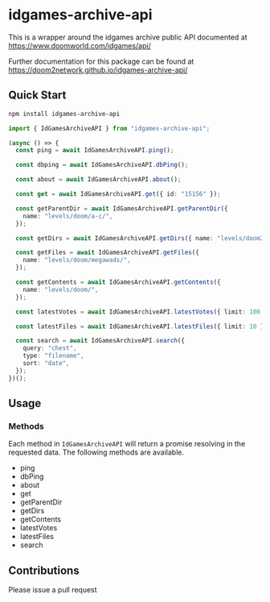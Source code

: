 # idgames-archive-api

This is a wrapper around the idgames archive public API documented at https://www.doomworld.com/idgames/api/

Further documentation for this package can be found at https://doom2network.github.io/idgames-archive-api/

## Quick Start

```bash
npm install idgames-archive-api
```

```typescript
import { IdGamesArchiveAPI } from "idgames-archive-api";

(async () => {
  const ping = await IdGamesArchiveAPI.ping();

  const dbping = await IdGamesArchiveAPI.dbPing();

  const about = await IdGamesArchiveAPI.about();

  const get = await IdGamesArchiveAPI.get({ id: "15156" });

  const getParentDir = await IdGamesArchiveAPI.getParentDir({
    name: "levels/doom/a-c/",
  });

  const getDirs = await IdGamesArchiveAPI.getDirs({ name: "levels/doom2/" });

  const getFiles = await IdGamesArchiveAPI.getFiles({
    name: "levels/doom/megawads/",
  });

  const getContents = await IdGamesArchiveAPI.getContents({
    name: "levels/doom/",
  });

  const latestVotes = await IdGamesArchiveAPI.latestVotes({ limit: 100 });

  const latestFiles = await IdGamesArchiveAPI.latestFiles({ limit: 10 });

  const search = await IdGamesArchiveAPI.search({
    query: "chest",
    type: "filename",
    sort: "date",
  });
})();
```

## Usage

### Methods

Each method in `IdGamesArchiveAPI` will return a promise resolving in the requested data. The following methods are available.

- ping
- dbPing
- about
- get
- getParentDir
- getDirs
- getContents
- latestVotes
- latestFiles
- search

## Contributions

Please issue a pull request
